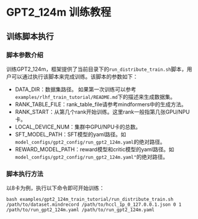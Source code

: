 # GPT2_124m 训练教程

## 训练脚本执行

### 脚本参数介绍
训练GPT2_124m，框架提供了当前目录下的`run_distribute_train.sh`脚本，用户可以通过执行该脚本来完成训练。该脚本的参数如下：
- DATA_DIR：数据集路径。 如果第一次训练可以参考`examples/rlhf_train_tutorial/README.md`下的描述来生成数据集。
- RANK_TABLE_FILE：rank_table_file请参考mindformers中的生成方法。
- RANK_START：从第几个rank开始训练。这里rank一般指第几张GPU/NPU卡。
- LOCAL_DEVICE_NUM：集群中GPU/NPU卡的总数。
- SFT_MODEL_PATH：SFT模型的yaml路径。如`model_configs/gpt2_config/run_gpt2_124m.yaml`的绝对路径。
- REWARD_MODEL_PATH：reward模型和critic模型的yaml路径。如`model_configs/gpt2_config/run_gpt2_124m.yaml"`的绝对路径。

### 脚本执行方法
以8卡为例，执行以下命令即可开始训练：
```Shell
bash examples/gpt2_124m_train_tutorial/run_distribute_train.sh /path/to/dataset.mindrecord /path/to/hccl_1p_0_127.0.0.1.json 0 1 /path/to/run_gpt2_124m.yaml /path/to/run_gpt2_124m.yaml
```